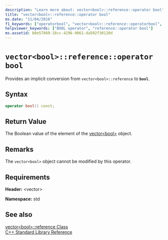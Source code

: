 ```yaml
---
description: "Learn more about: vector<bool>::reference::operator bool"
title: "vector<bool>::reference::operator bool"
ms.date: "11/04/2016"
f1_keywords: ["operatorbool", "vector<bool>::reference::operatorbool", "bool", "std::vector<bool>::reference::operatorbool"]
helpviewer_keywords: ["BOOL operator", "reference::operator bool"]
ms.assetid: b0e57869-18cc-4296-9061-da502f30120d
---
```

# `vector<bool>::reference::operator bool`

Provides an implicit conversion from `vector<bool>::reference` to **`bool`**.

## Syntax

```cpp
operator bool() const;
```

## Return Value

The Boolean value of the element of the [vector\<bool>](../standard-library/vector-bool-class.md) object.

## Remarks

The `vector<bool>` object cannot be modified by this operator.

## Requirements

**Header:** \<vector>

**Namespace:** std

## See also

[vector\<bool>::reference Class](../standard-library/vector-bool-reference-class.md)\
[C++ Standard Library Reference](../standard-library/cpp-standard-library-reference.md)
